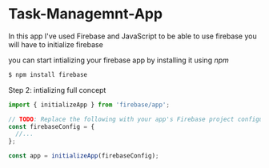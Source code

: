 # Task-Managemnt-App

In this app I've used Firebase and JavaScript
to be able to use firebase you will have to initialize firebase

you can start intializing your firebase app by installing it using <i>npm</i>
<br>

```bash
$ npm install firebase
```


Step 2: intializing full concept


```javascript
import { initializeApp } from 'firebase/app';
```

```js
// TODO: Replace the following with your app's Firebase project configuration
const firebaseConfig = {
  //...
};

const app = initializeApp(firebaseConfig);
```
